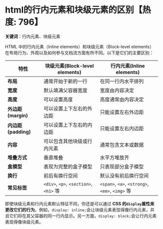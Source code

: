 # html的行内元素和块级元素的区别【热度: 796】

**关键词**：行内元素、块级元素

HTML 中的行内元素（Inline elements）和块级元素（Block-level elements）在布局行为、外观以及如何参与文档流方面有所不同。以下是它们的主要区别：

| 特性                | 块级元素(Block-level elements)         | 行内元素(Inline elements)                       |
| ------------------- | -------------------------------------- | ----------------------------------------------- |
| **布局**            | 通常开始于新的一行                     | 在同一行内水平排列                              |
| **宽度**            | 默认填满父容器宽度                     | 宽度由内容决定                                  |
| **高度**            | 可以设置高度                           | 高度通常由内容决定                              |
| **外边距(margin)**  | 可以设置上下左右的外边距               | 只能设置左右外边距                              |
| **内边距(padding)** | 可以设置上下左右的内边距               | 只能设置左右内边距                              |
| **内容**            | 可以包含其他块级或行内元素             | 通常包含文本或数据                              |
| **堆叠方式**        | 垂直堆叠                               | 水平方堆放齐                                    |
| **盒模型**          | 表现为完整的盒子模型                   | 只表现部分盒子模型                              |
| **换行**            | 前后有换行空间                         | 默认没有前后换行空间                            |
| **常见标签**        | `<div>`, `<p>`, `<section>`, `<h1>` 等 | `<span>`, `<a>`, `<strong>`, `<em>`, `<img>` 等 |

即使块级元素和行内元素默认特征不同，你还是可以通过 **CSS 的`display`属性来更改它们的行为**。例如，`display: inline;`会让块级元素表现得像行内元素，并且它们将在其父容器的同一行内显示。另一方面，`display: block;`会让行内元素表现得像块级元素。